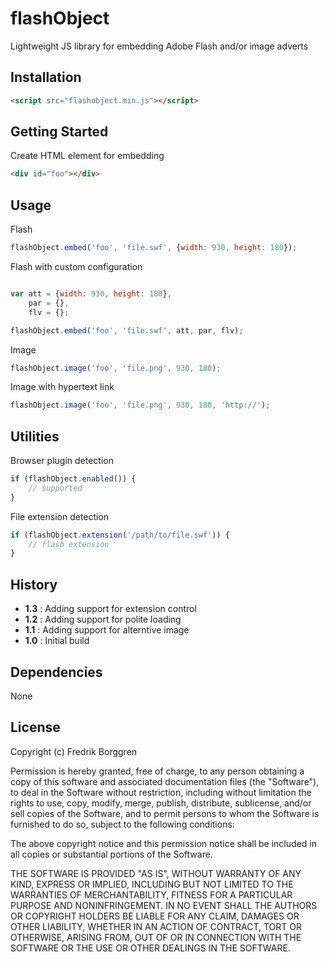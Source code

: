 # flashObject

Lightweight JS library for embedding Adobe Flash and/or image adverts

## Installation

```html
<script src="flashobject.min.js"></script>
```

## Getting Started

Create HTML element for embedding

```html
<div id="foo"></div>
```

## Usage

Flash

```javascript
flashObject.embed('foo', 'file.swf', {width: 930, height: 180});
```

Flash with custom configuration

```javascript

var att = {width: 930, height: 180},
    par = {},
    flv = {};

flashObject.embed('foo', 'file.swf', att, par, flv);
```

Image

```javascript
flashObject.image('foo', 'file.png', 930, 180);
```

Image with hypertext link

```javascript
flashObject.image('foo', 'file.png', 930, 180, 'http://');
```

## Utilities

Browser plugin detection
```javascript
if (flashObject.enabled()) {
    // supported
}
```

File extension detection
```javascript
if (flashObject.extension('/path/to/file.swf')) {
    // flash extension
}
```


## History

* __1.3__ : Adding support for extension control
* __1.2__ : Adding support for polite loading
* __1.1__ : Adding support for alterntive image
* __1.0__ : Initial build

## Dependencies

None

## License

Copyright (c) Fredrik Borggren

Permission is hereby granted, free of charge, to any person obtaining a copy of this software and associated documentation files (the "Software"), to deal in the Software without restriction, including without limitation the rights to use, copy, modify, merge, publish, distribute, sublicense, and/or sell copies of the Software, and to permit persons to whom the Software is furnished to do so, subject to the following conditions:

The above copyright notice and this permission notice shall be included in all copies or substantial portions of the Software.

THE SOFTWARE IS PROVIDED "AS IS", WITHOUT WARRANTY OF ANY KIND, EXPRESS OR IMPLIED, INCLUDING BUT NOT LIMITED TO THE WARRANTIES OF MERCHANTABILITY, FITNESS FOR A PARTICULAR PURPOSE AND NONINFRINGEMENT. IN NO EVENT SHALL THE AUTHORS OR COPYRIGHT HOLDERS BE LIABLE FOR ANY CLAIM, DAMAGES OR OTHER LIABILITY, WHETHER IN AN ACTION OF CONTRACT, TORT OR OTHERWISE, ARISING FROM, OUT OF OR IN CONNECTION WITH THE SOFTWARE OR THE USE OR OTHER DEALINGS IN THE SOFTWARE.
